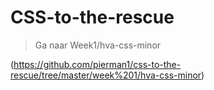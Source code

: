 # CSS-to-the-rescue

>Ga naar Week1/hva-css-minor

(https://github.com/pierman1/css-to-the-rescue/tree/master/week%201/hva-css-minor)